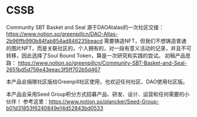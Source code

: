 # CSSB
Community  SBT Basket and Seal
源于DAOAtalas的一次社区交接：https://www.notion.so/greenpillcn/DAO-Atlas-2b96ffb990b84fab854ad846235beacd
需要铸造NFT，但我们不想铸造普通的图片NFT，而是关联社区的，个人拥有的，对一段有意义活动的记录，并且不可转移，因此选择了Soul Bound Token，算是一次研究和实践的尝试。
初稿产品思路：
https://www.notion.so/greenpillcn/Community-SBT-Basket-and-Seal-2651bd5d756e43eeac3f5ff702b5d467

本产品会捐赠社区版给Greenpill社区使用，也欢迎任何社区、DAO使用社区版。

本产品会采用Seed Group积分方式招募产品、研发、设计、运营和任何需要的小伙伴！
参考这里：https://www.notion.so/plancker/Seed-Group-b01d31853f6240849e14d52843bd0533

